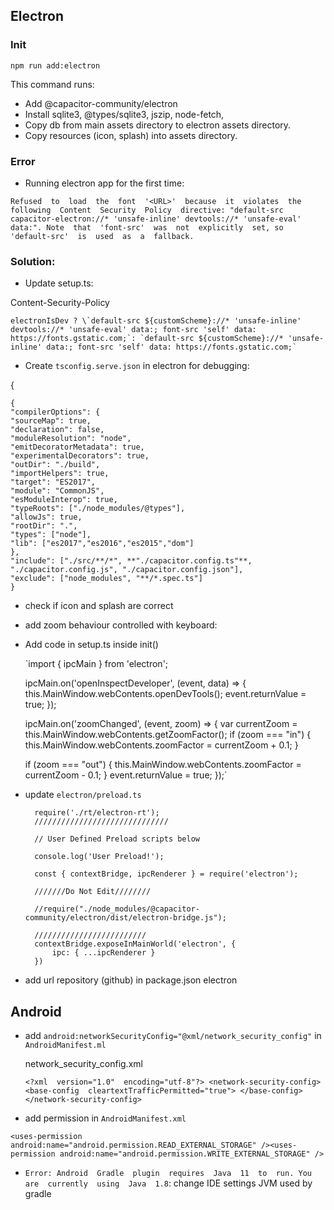 
## Electron

### Init

    npm run add:electron

This command runs:
    
- Add @capacitor-community/electron
- Install sqlite3, @types/sqlite3,  jszip, node-fetch, 
- Copy db from main assets directory to electron assets directory.
- Copy resources (icon, splash) into assets directory.

### Error

- Running electron app for the first time:

`Refused  to  load  the  font  '<URL>'  because  it  violates  the  following  Content  Security  Policy  directive: "default-src capacitor-electron://* 'unsafe-inline' devtools://* 'unsafe-eval' data:". Note  that  'font-src'  was  not  explicitly  set, so  'default-src'  is  used  as  a  fallback.`

### Solution: 

- Update setup.ts:

Content-Security-Policy

    electronIsDev ? \`default-src ${customScheme}://* 'unsafe-inline' devtools://* 'unsafe-eval' data:; font-src 'self' data: https://fonts.gstatic.com;`: `default-src ${customScheme}://* 'unsafe-inline' data:; font-src 'self' data: https://fonts.gstatic.com;`

- Create  `tsconfig.serve.json`  in  electron for debugging:

{ 

    {
    "compilerOptions": {
    "sourceMap": true,
    "declaration": false,
    "moduleResolution": "node",
    "emitDecoratorMetadata": true,
    "experimentalDecorators": true,
    "outDir": "./build",
    "importHelpers": true,
    "target": "ES2017",
    "module": "CommonJS",
    "esModuleInterop": true,
    "typeRoots": ["./node_modules/@types"],
    "allowJs": true,
    "rootDir": ".",
    "types": ["node"],
    "lib": ["es2017","es2016","es2015","dom"]
    },
    "include": ["./src/**/*", **"./capacitor.config.ts"**, "./capacitor.config.js", "./capacitor.config.json"],
    "exclude": ["node_modules", "**/*.spec.ts"]
    }
    

- check  if  icon  and  splash  are  correct
- add zoom behaviour controlled with keyboard:
- Add code in setup.ts inside init()


    `import { ipcMain } from  'electron';

    ipcMain.on('openInspectDeveloper', (event, data) => {
    	this.MainWindow.webContents.openDevTools();
    	event.returnValue = true;
    });

    ipcMain.on('zoomChanged', (event, zoom) => {
    var  currentZoom = this.MainWindow.webContents.getZoomFactor();
    if (zoom === "in") {
    	this.MainWindow.webContents.zoomFactor = currentZoom + 0.1;
    }
    
    if (zoom === "out") {
    	this.MainWindow.webContents.zoomFactor = currentZoom - 0.1;
    }
    event.returnValue = true;
    });`

- update  `electron/preload.ts`

        require('./rt/electron-rt'); 
        //////////////////////////////
      
        // User Defined Preload scripts below
        
        console.log('User Preload!');
        
        const { contextBridge, ipcRenderer } = require('electron');
        
        ///////Do Not Edit////////
        
        //require("./node_modules/@capacitor-community/electron/dist/electron-bridge.js");
        
        /////////////////////////
        contextBridge.exposeInMainWorld('electron', {
    	    ipc: { ...ipcRenderer }
        })

  

- add  url  repository (github) in  package.json  electron

## Android

- add  `android:networkSecurityConfig="@xml/network_security_config"`  in  `AndroidManifest.ml`

     network_security_config.xml

    `<?xml  version="1.0"  encoding="utf-8"?>
    <network-security-config>
    <base-config  cleartextTrafficPermitted="true">
    </base-config>
    </network-security-config>`

 
- add permission  in  `AndroidManifest.xml`

`<uses-permission android:name="android.permission.READ_EXTERNAL_STORAGE" /><uses-permission android:name="android.permission.WRITE_EXTERNAL_STORAGE" />`

- `Error: Android  Gradle  plugin  requires  Java  11  to  run. You  are  currently  using  Java  1.8`: change  IDE  settings  JVM used by gradle
